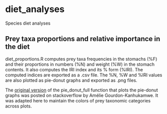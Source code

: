 # diet_analyses

Species diet analyses

## Prey taxa proportions and relative importance in the diet

diet_proportions.R computes prey taxa frequencies in the stomachs (%F) and their proportions in numbers (%N) and weight (%W) in the stomach contents. It also computes the IRI index and its % form (%IRI). The computed indices are exported as a .csv file. The %N, %W and %IRI values are also plotted as pie-donut graphs and exported as .png files.

The [original version](https://stackoverflow.com/questions/68095243/piedonut-how-to-change-color-of-pie-and-donut) of the pie_donut_full function that plots the pie-donut graphs was posted on stackoverflow by Amélie Gourdon-Kanhukamwe. It was adapted here to maintain the colors of prey taxonomic categories across plots.
